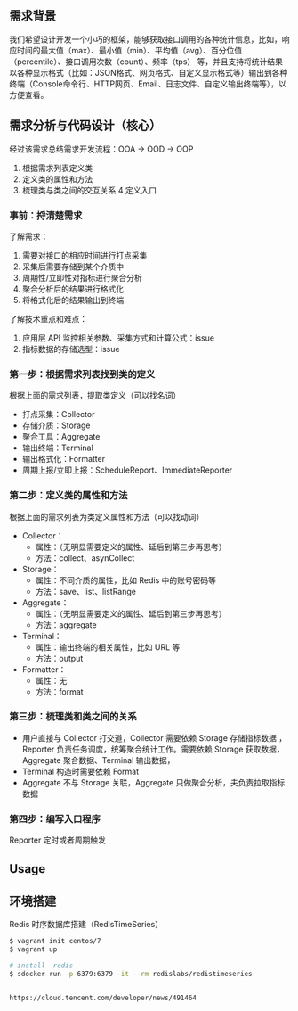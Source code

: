 
##  需求背景

我们希望设计开发一个小巧的框架，能够获取接口调用的各种统计信息，比如，响应时间的最大值（max）、最小值（min）、平均值（avg）、百分位值（percentile）、接口调用次数（count）、频率（tps） 等，并且支持将统计结果以各种显示格式（比如：JSON格式、网页格式、自定义显示格式等）输出到各种终端（Console命令行、HTTP网页、Email、日志文件、自定义输出终端等），以方便查看。

##  需求分析与代码设计（核心）

经过该需求总结需求开发流程：OOA -> OOD -> OOP
1. 根据需求列表定义类
2. 定义类的属性和方法
3. 梳理类与类之间的交互关系
4  定义入口

###  事前：捋清楚需求

了解需求：
1. 需要对接口的相应时间进行打点采集
2. 采集后需要存储到某个介质中
3. 周期性/立即性对指标进行聚合分析
4. 聚合分析后的结果进行格式化
5. 将格式化后的结果输出到终端

了解技术重点和难点：
1. 应用层 API 监控相关参数、采集方式和计算公式：issue
2. 指标数据的存储选型：issue

###  第一步：根据需求列表找到类的定义

根据上面的需求列表，提取类定义（可以找名词）
* 打点采集：Collector
* 存储介质：Storage
* 聚合工具：Aggregate
* 输出终端：Terminal
* 输出格式化：Formatter
* 周期上报/立即上报：ScheduleReport、ImmediateReporter

###  第二步：定义类的属性和方法

根据上面的需求列表为类定义属性和方法（可以找动词）
* Collector：
    * 属性：（无明显需要定义的属性、延后到第三步再思考）
    * 方法：collect、asynCollect
* Storage：
    * 属性：不同介质的属性，比如 Redis 中的账号密码等
    * 方法：save、list、listRange
* Aggregate：
    * 属性：（无明显需要定义的属性、延后到第三步再思考）
    * 方法：aggregate
* Terminal：
    * 属性：输出终端的相关属性，比如 URL 等
    * 方法：output
* Formatter：
    * 属性：无
    * 方法：format

###  第三步：梳理类和类之间的关系

* 用户直接与 Collector 打交道，Collector 需要依赖 Storage 存储指标数据 
，Reporter 负责任务调度，统筹聚合统计工作。需要依赖 Storage 获取数据，Aggregate 聚合数据、Terminal 输出数据，
* Terminal 构造时需要依赖 Format
* Aggregate 不与 Storage 关联，Aggregate 只做聚合分析，夫负责拉取指标数据


###  第四步：编写入口程序

Reporter 定时或者周期触发


##  Usage




##  环境搭建

Redis 时序数据库搭建（RedisTimeSeries）

```bash
$ vagrant init centos/7
$ vagrant up

# install  redis
$ sdocker run -p 6379:6379 -it --rm redislabs/redistimeseries


https://cloud.tencent.com/developer/news/491464
```

